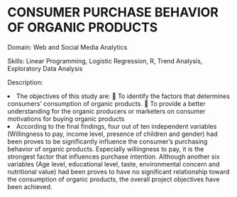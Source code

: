 # CONSUMER PURCHASE BEHAVIOR OF ORGANIC PRODUCTS
<p>Domain: Web and Social Media Analytics</p>
<p>Skills: Linear Programming, Logistic Regression, R, Trend Analysis, Exploratory Data Analysis</p>
<p>Description: <li>The objectives of this study are:  To identify the factors that determines consumers’ consumption of organic products.  To provide a better understanding for the organic producers or marketers on consumer motivations for buying organic products</li>
<li>According to the final findings, four out of ten independent variables (Willingness to pay, income level, presence of children and gender) had been proves to be significantly influence the consumer’s purchasing behavior of organic products. Especially willingness to pay, it is the strongest factor that influences purchase intention. Although another six variables (Age level, educational level, taste, environmental concern and nutritional value) had been proves to have no significant relationship toward the consumption of organic products, the overall project objectives have been achieved.
</li></p>
